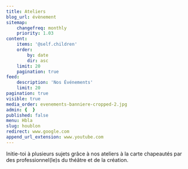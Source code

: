 ```yaml
---
title: Ateliers
blog_url: évènement
sitemap:
    changefreq: monthly
    priority: 1.03
content:
    items: '@self.children'
    order:
        by: date
        dir: asc
    limit: 20
    pagination: true
feed:
    description: 'Nos Événements'
    limit: 20
pagination: true
visible: true
media_order: evenements-banniere-cropped-2.jpg
admin: {  }
published: false
menu: Hbla
slug: houblon
redirect: www.google.com
append_url_extension: www.youtube.com
---
```


Initie-toi à plusieurs sujets grâce à nos ateliers à la carte chapeautés par des professionnel(le)s du théâtre et de la création.